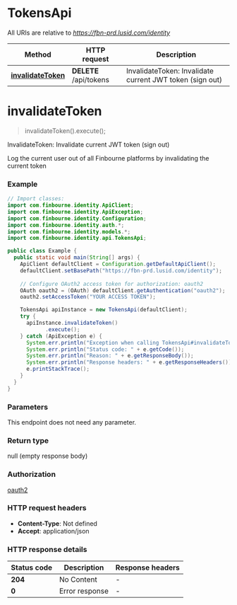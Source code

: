 # TokensApi

All URIs are relative to *https://fbn-prd.lusid.com/identity*

| Method | HTTP request | Description |
|------------- | ------------- | -------------|
| [**invalidateToken**](TokensApi.md#invalidateToken) | **DELETE** /api/tokens | InvalidateToken: Invalidate current JWT token (sign out) |


<a id="invalidateToken"></a>
# **invalidateToken**
> invalidateToken().execute();

InvalidateToken: Invalidate current JWT token (sign out)

Log the current user out of all Finbourne platforms by invalidating the current token

### Example
```java
// Import classes:
import com.finbourne.identity.ApiClient;
import com.finbourne.identity.ApiException;
import com.finbourne.identity.Configuration;
import com.finbourne.identity.auth.*;
import com.finbourne.identity.models.*;
import com.finbourne.identity.api.TokensApi;

public class Example {
  public static void main(String[] args) {
    ApiClient defaultClient = Configuration.getDefaultApiClient();
    defaultClient.setBasePath("https://fbn-prd.lusid.com/identity");
    
    // Configure OAuth2 access token for authorization: oauth2
    OAuth oauth2 = (OAuth) defaultClient.getAuthentication("oauth2");
    oauth2.setAccessToken("YOUR ACCESS TOKEN");

    TokensApi apiInstance = new TokensApi(defaultClient);
    try {
      apiInstance.invalidateToken()
            .execute();
    } catch (ApiException e) {
      System.err.println("Exception when calling TokensApi#invalidateToken");
      System.err.println("Status code: " + e.getCode());
      System.err.println("Reason: " + e.getResponseBody());
      System.err.println("Response headers: " + e.getResponseHeaders());
      e.printStackTrace();
    }
  }
}
```

### Parameters
This endpoint does not need any parameter.

### Return type

null (empty response body)

### Authorization

[oauth2](../README.md#oauth2)

### HTTP request headers

 - **Content-Type**: Not defined
 - **Accept**: application/json

### HTTP response details
| Status code | Description | Response headers |
|-------------|-------------|------------------|
| **204** | No Content |  -  |
| **0** | Error response |  -  |

